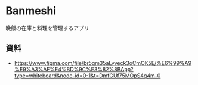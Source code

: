 # Banmeshi

晩飯の在庫と料理を管理するアプリ

## 資料

- <https://www.figma.com/file/br5qm35aLvveck3oCmOK5E/%E6%99%A9%E9%A3%AF%E4%BD%9C%E3%82%8BApp?type=whiteboard&node-id=0-1&t=DmfGUf75MOpS4q4m-0>
